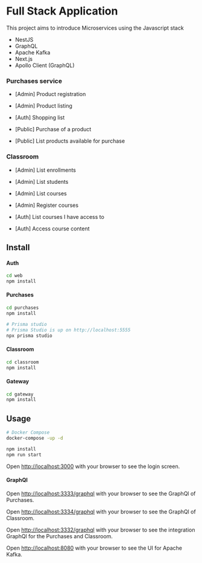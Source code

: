 # Full Stack Application
This project aims to introduce Microservices using the Javascript stack


- NestJS
- GraphQL
- Apache Kafka
- Next.js
- Apollo Client (GraphQL)

### Purchases service

- [Admin] Product registration
- [Admin] Product listing

- [Auth] Shopping list

- [Public] Purchase of a product
- [Public] List products available for purchase

### Classroom

- [Admin] List enrollments
- [Admin] List students
- [Admin] List courses
- [Admin] Register courses

- [Auth] List courses I have access to
- [Auth] Access course content

## Install

#### Auth

```bash
cd web
npm install
```

#### Purchases

```bash
cd purchases
npm install

# Prisma studio
# Prisma Studio is up on http://localhost:5555
npx prisma studio
```

#### Classroom

```bash
cd classroom
npm install
```

#### Gateway

```bash
cd gateway
npm install
```

## Usage

```bash
# Docker Compose
docker-compose -up -d

npm install
npm run start
```

Open [http://localhost:3000](http://localhost:3000) with your browser to see the login screen.

#### GraphQl

Open [http://localhost:3333/graphql](http://localhost:3333/graphql) with your browser to see the GraphQl of Purchases.

Open [http://localhost:3334/graphql](http://localhost:3334/graphql) with your browser to see the GraphQl of Classroom.

Open [http://localhost:3332/graphql](http://localhost:3332/graphql) with your browser to see the integration GraphQl for the Purchases and Classroom.

Open [http://localhost:8080](http://localhost:8080) with your browser to see the UI for Apache Kafka.

